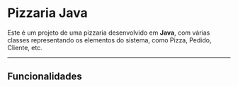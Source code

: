 #  Pizzaria Java

Este é um projeto de uma pizzaria desenvolvido em **Java**, com várias classes representando os elementos do sistema, como Pizza, Pedido, Cliente, etc.

---

## Funcionalidades
